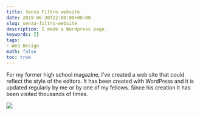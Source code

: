 ```yaml
---
title: Senza Filtro website.
date: 2019-06-30T22:00:00+00:00
slug: senza-filtro-website
description: I made a Wordpress page.
keywords: []
tags:
- Web Design
math: false
toc: true
--- 
```




For my former high school magazine, I’ve created a web site that could reflect the style of the editors. It has been created with WordPress and it is updated regularly by me or by one of my fellows. Since his creation it has been visited thousands of times.

![](/uploads/senza-filtro.jpg)